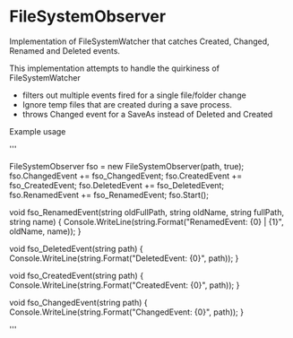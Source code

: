 FileSystemObserver
==================
Implementation of FileSystemWatcher that catches Created, Changed, Renamed and Deleted events.

This implementation attempts to handle the quirkiness of FileSystemWatcher
- filters out multiple events fired for a single file/folder change
- Ignore temp files that are created during a save process.
- throws Changed event for a SaveAs instead of Deleted and Created

Example usage

'''

FileSystemObserver fso = new FileSystemObserver(path, true);
fso.ChangedEvent += fso_ChangedEvent;
fso.CreatedEvent += fso_CreatedEvent;
fso.DeletedEvent += fso_DeletedEvent;
fso.RenamedEvent += fso_RenamedEvent;
fso.Start();


void fso_RenamedEvent(string oldFullPath, string oldName, string fullPath, string name)
{
  Console.WriteLine(string.Format("RenamedEvent: {0} | {1}", oldName, name));
}

void fso_DeletedEvent(string path)
{
  Console.WriteLine(string.Format("DeletedEvent: {0}", path));
}

void fso_CreatedEvent(string path)
{
  Console.WriteLine(string.Format("CreatedEvent: {0}", path));
}

void fso_ChangedEvent(string path)
{
  Console.WriteLine(string.Format("ChangedEvent: {0}", path));
}

'''

